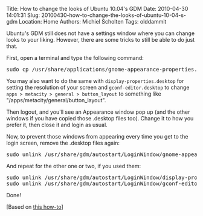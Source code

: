 Title: How to change the looks of Ubuntu 10.04's GDM
Date: 2010-04-30 14:01:31
Slug: 20100430-how-to-change-the-looks-of-ubuntu-10-04-s-gdm
Location: Home
Authors: Michiel Scholten
Tags: olddammit

<p>Ubuntu's GDM still does not have a settings window where you can change looks to your liking. However, there are some tricks to still be able to do just that.</p>

<p>First, open a terminal and type the following command:</p>

<pre>sudo cp /usr/share/applications/gnome-appearance-properties.desktop /usr/share/gdm/autostart/LoginWindow</pre>

<p>You may also want to do the same with <code>display-properties.desktop</code> for setting the resolution of your screen and <code>gconf-editor.desktop</code> to change <code>apps &gt; metacity &gt; general &gt; button_layout</code> to something like "/apps/metacity/general/button_layout".</p>

<p>Then logout, and you'll see an Appearance window pop up (and the other windows if you have copied those .desktop files too). Change it to how you prefer it, then close it and login as usual.</p>

<p>Now, to prevent those windows from appearing every time you get to the login screen, remove the .desktop files again:</p>

<pre>sudo unlink /usr/share/gdm/autostart/LoginWindow/gnome-appearance-properties.desktop</pre>

<p>And repeat for the other one or two, if you used them:</p>

<pre>sudo unlink /usr/share/gdm/autostart/LoginWindow/display-properties.desktop
sudo unlink /usr/share/gdm/autostart/LoginWindow/gconf-editor.desktop
</pre>

<p>Done!</p>

<p>[Based on <a href="http://www.ubuntugeek.com/how-do-you-change-the-boot-splash-screen-image-for-10-04-lucid-lynx.html">this how-to</a>]</p>